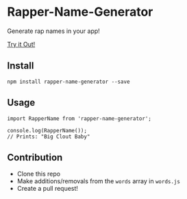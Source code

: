 # Rapper-Name-Generator
Generate rap names in your app!

[Try it Out!](https://npmgod.github.io/Example-Website/#/rapper-name-generator)

## Install
`npm install rapper-name-generator --save`

## Usage
```
import RapperName from 'rapper-name-generator';

console.log(RapperName());
// Prints: "Big Clout Baby"
```

## Contribution
* Clone this repo
* Make additions/removals from the `words` array in `words.js`
* Create a pull request!

